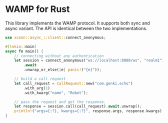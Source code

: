 # WAMP for Rust
This library implements the WAMP protocol. It supports both sync and async variant. The API is identical between the two
implementations.

```rust
use xconn::async_::client::connect_anonymous;

#[tokio::main]
async fn main() {
    // connecting without any authentication
    let session = connect_anonymous("ws://localhost:8080/ws", "realm1")
        .await
        .unwrap_or_else(|e| panic!("{e}"));

    // build a call request
    let call_request = CallRequest::new("com.genki.echo")
        .with_arg(1)
        .with_kwarg("name", "Robot");

    // pass the request and get the response.
    let response = session.call(call_request).await.unwrap();
    println!("args={:?}, kwargs={:?}", response.args, response.kwargs);
}
```
